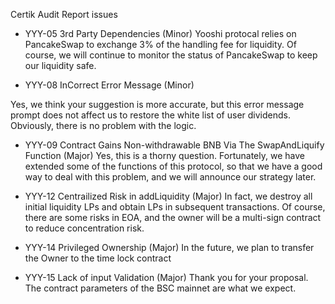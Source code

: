 Certik Audit Report issues

- YYY-05 3rd Party Dependencies (Minor)
Yooshi protocal relies on PancakeSwap to exchange 3% of the handling fee for liquidity. Of course, we will continue to monitor the status of PancakeSwap to keep our liquidity safe.

- YYY-08  InCorrect Error Message (Minor)

Yes, we think your suggestion is more accurate, but this error message prompt does not affect us to restore the white list of user dividends. Obviously, there is no problem with the logic.

- YYY-09 Contract Gains Non-withdrawable BNB Via The SwapAndLiquify Function (Major)
Yes, this is a thorny question. Fortunately, we have extended some of the functions of this protocol, so that we have a good way to deal with this problem, and we will announce our strategy later.

- YYY-12 Centrailized Risk in addLiquidity (Major)
In fact, we destroy all initial liquidity LPs and obtain LPs in subsequent transactions. Of course, there are some risks in EOA, and the owner will be a multi-sign contract to reduce concentration risk.

- YYY-14 Privileged Ownership (Major)
In the future, we plan to transfer the Owner to the time lock contract

- YYY-15 Lack of input Validation (Major)
Thank you for your proposal. The contract parameters of the BSC mainnet are what we expect.

